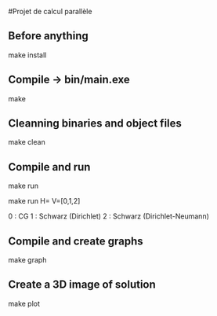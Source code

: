 #Projet de calcul parallèle

## Before anything

make install


## Compile -> bin/main.exe

make


## Cleanning binaries and object files

make clean


## Compile and run

make run

make run H=<overlap> V=[0,1,2]

0 : CG
1 : Schwarz (Dirichlet)
2 : Schwarz (Dirichlet-Neumann)

## Compile and create graphs

make graph


## Create a 3D image of solution

make plot
